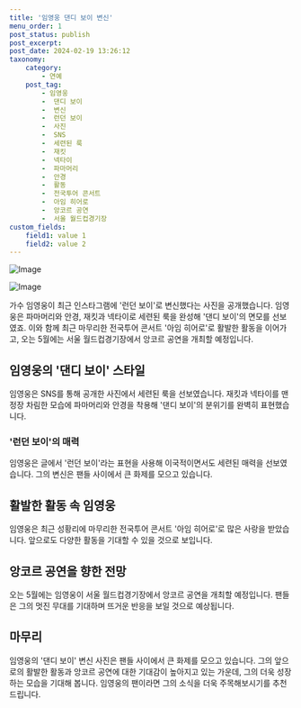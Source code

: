 ```yaml
---
title: '임영웅 댄디 보이 변신'
menu_order: 1
post_status: publish
post_excerpt: 
post_date: 2024-02-19 13:26:12
taxonomy:
    category:
        - 연예
    post_tag:
        - 임영웅
        -  댄디 보이
        -  변신
        -  런던 보이
        -  사진
        -  SNS
        -  세련된 룩
        -  재킷
        -  넥타이
        -  파마머리
        -  안경
        -  활동
        -  전국투어 콘서트
        -  아임 히어로
        -  앙코르 공연
        -  서울 월드컵경기장
custom_fields:
    field1: value 1
    field2: value 2
---
```


![Image](https://mimgnews.pstatic.net/image/421/2024/02/13/0007347517_001_20240213101423836.jpg?type=w540)

![Image](https://ssl.pstatic.net/mimgnews/image/421/2024/02/13/0007347517_002_20240213101423886.jpg?type=w540)

가수 임영웅이 최근 인스타그램에 '런던 보이'로 변신했다는 사진을 공개했습니다. 임영웅은 파마머리와 안경, 재킷과 넥타이로 세련된 룩을 완성해 '댄디 보이'의 면모를 선보였죠. 이와 함께 최근 마무리한 전국투어 콘서트 '아임 히어로'로 활발한 활동을 이어가고, 오는 5월에는 서울 월드컵경기장에서 앙코르 공연을 개최할 예정입니다.
## 임영웅의 '댄디 보이' 스타일
임영웅은 SNS를 통해 공개한 사진에서 세련된 룩을 선보였습니다. 재킷과 넥타이를 맨 정장 차림한 모습에 파마머리와 안경을 착용해 '댄디 보이'의 분위기를 완벽히 표현했습니다.
### '런던 보이'의 매력
임영웅은 글에서 '런던 보이'라는 표현을 사용해 이국적이면서도 세련된 매력을 선보였습니다. 그의 변신은 팬들 사이에서 큰 화제를 모으고 있습니다.
## 활발한 활동 속 임영웅
임영웅은 최근 성황리에 마무리한 전국투어 콘서트 '아임 히어로'로 많은 사랑을 받았습니다. 앞으로도 다양한 활동을 기대할 수 있을 것으로 보입니다.
## 앙코르 공연을 향한 전망
오는 5월에는 임영웅이 서울 월드컵경기장에서 앙코르 공연을 개최할 예정입니다. 팬들은 그의 멋진 무대를 기대하며 뜨거운 반응을 보일 것으로 예상됩니다.
## 마무리
임영웅의 '댄디 보이' 변신 사진은 팬들 사이에서 큰 화제를 모으고 있습니다. 그의 앞으로의 활발한 활동과 앙코르 공연에 대한 기대감이 높아지고 있는 가운데, 그의 더욱 성장하는 모습을 기대해 봅니다. 임영웅의 팬이라면 그의 소식을 더욱 주목해보시기를 추천드립니다.
